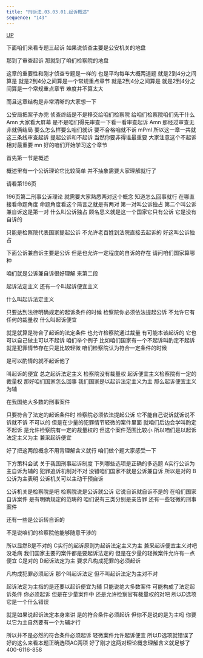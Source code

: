 ```yaml
---
title: "刑诉法.03.03.01.起诉概述"
sequence: "143"
---
```


[UP](/law/criminal-procedure-law-index.html)

下面咱们来看专题三起诉
如果说侦查主要是公安机关的地盘

那到了审查起诉
那就到了咱们检察院的地盘

这章的重要性和刚才侦查专题是一样的
也是平均每年大概两道题
就是2到4分之间算是
就是2到4分之间算是一个常规重点章节
就是2到4分之间算是
就是2到4分之间算是一个常规重点章节
难度并不算太大

而且这章结构是非常清晰的大家想一下

公安局把案子办完
侦查终结是不是移交给咱们检察院
给咱们检察院咱们先干什么
Amn
大家看大屏幕
是不是咱们得先审查一下看一看审查起诉
Amn
那经过审查无非就俩结局
要么怎么样要么咱们就诉
要不合格咱就不诉
mPml
所以这一章一共就这三条线审查起诉
提起公诉和不起诉
当然你要非得谁最重要
大家注意这个不起诉相对最重要
mn
好的咱们开始学习这个章节

首先第一节是概述

概述里有一个公诉理论它比较简单
并不抽象需要大家理解就行了

请看第196页

196页第二刑事公诉理论
就需要大家熟悉两对这个概念
知道怎么回事就行
在哪直接看命题角度
命题角度看这个简言之就是有两对
第一对叫公诉独占
第二个叫公诉兼自诉这是第一对
什么叫公诉独占
顾名思义就是这一个国家它只有公诉
它是没有自诉的

只能是检察院代表国家提起公诉
不允许老百姓到法院直接去起诉的
好这叫公诉独占

下面公诉兼自诉主要是公诉
但是也允许一定程度的自诉的存在
请问咱们国家算哪种

咱们就是公诉兼自诉很好理解
来第二段

起诉法定主义
还有一个叫起诉便宜主义

什么叫起诉法定主义

只要达到法律明确规定的起诉条件的时候
检察院你必须依法提起公诉
不允许它有任何的裁量权
什么叫起诉便宜

就是就算是符合了起诉的法定条件
也允许检察院通过裁量
有可能本该起诉的
它也可以自己做主可以不起诉
咱们举个例子
比如咱们国家有一个不起诉叫酌定不起诉
就是犯罪情节存在只是比较轻微
咱们检察院认为符合一定条件的时候

是可以酌情的就不起诉他了

叫起诉的便宜
总之起诉法定主义
检察院没有裁量权
起诉便宜主义检察院有一定的裁量权
那好咱们国家怎么回事
我们国家是以起诉法定主义为主
那么起诉便宜主义为辅

在我国绝大多数的刑事案件

只要符合了法定的起诉条件时
检察院必须依法提起公诉
它不能自己说诉就诉说不诉就不诉
不可以的
但是在少量的犯罪情节轻微的案件里面
就咱们后边会学叫酌定不起诉
是允许检察院有一定的裁量权的
但这个案件范围比较小
所以咱们是以起诉法定主义为主
兼采起诉便宜

好了把这两段概念不用背理解含义就行
咱们做个题大家感受一下

下方策科会试
关于我国刑事起诉制度
下列哪些选项是正确的多选题
A实行公诉为主自诉为辅的
犯罪追诉机制对不对
没错咱们国家不就是公诉兼自诉
所以是对的
B公诉为主表明
公诉机关可以主动干预自诉

公诉机关是检察院是吧
检察院说是公诉就公诉
它说自诉就自诉不是的
在咱们国家自诉案件
是有明确规定的范畴的
咱们说有三类分别是亲告罪
还有一些轻微的刑事案件

还有一些是公诉转自诉的

不是说咱们的检察院他能够随意干涉的

所以显然B是不对的
C实行的起诉原则为起诉法定主义为主
兼采起诉便宜主义对吧没毛病
我们国家主要的案件都是要起诉法定的
但是在少量的轻微案件允许有一点便宜
C是对的
D起诉法定为主
要求凡构成犯罪的必须起诉

凡构成犯罪必须起诉
那个叫起诉法定
但不叫起诉法定为主对不对

起诉法定为主指的是还要以起诉便宜为辅
只能说绝大多数案件
可能构成了法定起诉条件
你必须起诉
但是在少量案件中
还是允许检察官有裁量权的对吧
所以D选项它是一个什么错误

就是如果说起诉法定本身来讲
是的符合条件必须起诉
但你不是说的是为主吗
你要以它为主自然要有一个为辅才行

所以并不是必然的符合条件必须起诉
轻微案件允许起诉便宜
所以D选项就错误了
好的这么来看本题正确选项AC两项
好了刚才这两对理论概念理解含义就足够了
400-6116-858
